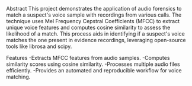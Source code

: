 Abstract
This project demonstrates the application of audio forensics to match a suspect's voice sample with recordings from various calls. The technique uses Mel Frequency Cepstral Coefficients (MFCC) to extract unique voice features and computes cosine similarity to assess the likelihood of a match. This process aids in identifying if a suspect's voice matches the one present in evidence recordings, leveraging open-source tools like librosa and scipy.

Features
-Extracts MFCC features from audio samples.
-Computes similarity scores using cosine similarity.
-Processes multiple audio files efficiently.
-Provides an automated and reproducible workflow for voice matching.
